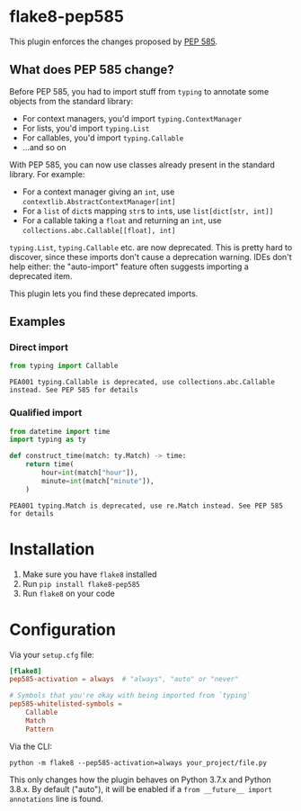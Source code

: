 # flake8-pep585

This plugin enforces the changes proposed by [PEP 585](https://peps.python.org/pep-0585/).

## What does PEP 585 change?

Before PEP 585, you had to import stuff from `typing` to annotate some objects from the standard library:

- For context managers, you'd import `typing.ContextManager`
- For lists, you'd import `typing.List`
- For callables, you'd import `typing.Callable`
- ...and so on

With PEP 585, you can now use classes already present in the standard library. For example:
- For a context manager giving an `int`, use `contextlib.AbstractContextManager[int]`
- For a `list` of `dict`s mapping `str`s to `int`s, use `list[dict[str, int]]`
- For a callable taking a `float` and returning an `int`, use `collections.abc.Callable[[float], int]`

`typing.List`, `typing.Callable` etc. are now deprecated. This is pretty hard to discover, since these
imports don't cause a deprecation warning. IDEs don't help either: the "auto-import" feature often suggests
importing a deprecated item.

This plugin lets you find these deprecated imports.

## Examples

### Direct import
```py
from typing import Callable
```
```
PEA001 typing.Callable is deprecated, use collections.abc.Callable instead. See PEP 585 for details
```

### Qualified import
```py
from datetime import time
import typing as ty

def construct_time(match: ty.Match) -> time:
    return time(
        hour=int(match["hour"]),
        minute=int(match["minute"]),
    )
```
```
PEA001 typing.Match is deprecated, use re.Match instead. See PEP 585 for details
```

# Installation

1. Make sure you have `flake8` installed
2. Run `pip install flake8-pep585`
3. Run `flake8` on your code

# Configuration

Via your `setup.cfg` file:
```toml
[flake8]
pep585-activation = always  # "always", "auto" or "never"

# Symbols that you're okay with being imported from `typing`
pep585-whitelisted-symbols =
    Callable
    Match
    Pattern
```

Via the CLI:
```
python -m flake8 --pep585-activation=always your_project/file.py
```

This only changes how the plugin behaves on Python 3.7.x and Python 3.8.x. By default ("auto"), it will be enabled
if a `from __future__ import annotations` line is found.
